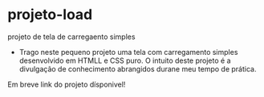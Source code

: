 # projeto-load
 projeto de tela de carregaento simples

 - Trago neste pequeno projeto uma tela com carregamento simples desenvolvido em HTMLL e CSS puro. O intuito deste projeto é a divulgação de conhecimento abrangidos durane meu tempo de prática.

 Em breve link do projeto dísponivel!

